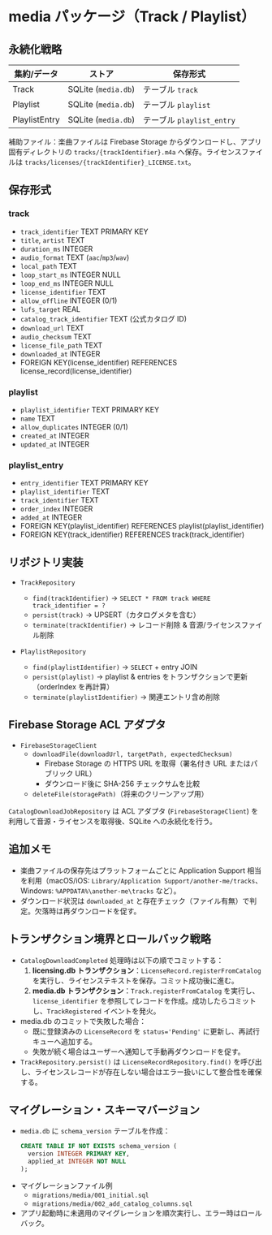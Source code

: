 # media パッケージ（Track / Playlist）

## 永続化戦略

| 集約/データ | ストア             | 保存形式                       |
|--------------|--------------------|--------------------------------|
| Track        | SQLite (`media.db`) | テーブル `track`               |
| Playlist     | SQLite (`media.db`) | テーブル `playlist`            |
| PlaylistEntry| SQLite (`media.db`) | テーブル `playlist_entry`      |

補助ファイル：楽曲ファイルは Firebase Storage からダウンロードし、アプリ固有ディレクトリの `tracks/{trackIdentifier}.m4a` へ保存。ライセンスファイルは `tracks/licenses/{trackIdentifier}_LICENSE.txt`。

## 保存形式

### track
- `track_identifier` TEXT PRIMARY KEY
- `title`, `artist` TEXT
- `duration_ms` INTEGER
- `audio_format` TEXT (`aac`/`mp3`/`wav`)
- `local_path` TEXT
- `loop_start_ms` INTEGER NULL
- `loop_end_ms` INTEGER NULL
- `license_identifier` TEXT
- `allow_offline` INTEGER (0/1)
- `lufs_target` REAL
- `catalog_track_identifier` TEXT (公式カタログ ID)
- `download_url` TEXT
- `audio_checksum` TEXT
- `license_file_path` TEXT
- `downloaded_at` INTEGER
- FOREIGN KEY(license_identifier) REFERENCES license_record(license_identifier)

### playlist
- `playlist_identifier` TEXT PRIMARY KEY
- `name` TEXT
- `allow_duplicates` INTEGER (0/1)
- `created_at` INTEGER
- `updated_at` INTEGER

### playlist_entry
- `entry_identifier` TEXT PRIMARY KEY
- `playlist_identifier` TEXT
- `track_identifier` TEXT
- `order_index` INTEGER
- `added_at` INTEGER
- FOREIGN KEY(playlist_identifier) REFERENCES playlist(playlist_identifier)
- FOREIGN KEY(track_identifier) REFERENCES track(track_identifier)

## リポジトリ実装

- `TrackRepository`
  - `find(trackIdentifier)` → `SELECT * FROM track WHERE track_identifier = ?`
  - `persist(track)` → UPSERT（カタログメタを含む）
  - `terminate(trackIdentifier)` → レコード削除 & 音源/ライセンスファイル削除

- `PlaylistRepository`
  - `find(playlistIdentifier)` → `SELECT` + entry JOIN
  - `persist(playlist)` → playlist & entries をトランザクションで更新（orderIndex を再計算）
  - `terminate(playlistIdentifier)` → 関連エントリ含め削除

## Firebase Storage ACL アダプタ

- `FirebaseStorageClient`
  - `downloadFile(downloadUrl, targetPath, expectedChecksum)`
    - Firebase Storage の HTTPS URL を取得（署名付き URL またはパブリック URL）
    - ダウンロード後に SHA-256 チェックサムを比較
  - `deleteFile(storagePath)`（将来のクリーンアップ用）

`CatalogDownloadJobRepository` は ACL アダプタ (`FirebaseStorageClient`) を利用して音源・ライセンスを取得後、SQLite への永続化を行う。

## 追加メモ

- 楽曲ファイルの保存先はプラットフォームごとに Application Support 相当を利用（macOS/iOS: `Library/Application Support/another-me/tracks`、Windows: `%APPDATA%\another-me\tracks` など）。
- ダウンロード状況は `downloaded_at` と存在チェック（ファイル有無）で判定。欠落時は再ダウンロードを促す。

## トランザクション境界とロールバック戦略

- `CatalogDownloadCompleted` 処理時は以下の順でコミットする：
  1. **licensing.db トランザクション**：`LicenseRecord.registerFromCatalog` を実行し、ライセンステキストを保存。コミット成功後に進む。
  2. **media.db トランザクション**：`Track.registerFromCatalog` を実行し、`license_identifier` を参照してレコードを作成。成功したらコミットし、`TrackRegistered` イベントを発火。
- media.db のコミットで失敗した場合：
  - 既に登録済みの `LicenseRecord` を `status='Pending'` に更新し、再試行キューへ追加する。
  - 失敗が続く場合はユーザーへ通知して手動再ダウンロードを促す。
- `TrackRepository.persist()` は `LicenseRecordRepository.find()` を呼び出し、ライセンスレコードが存在しない場合はエラー扱いにして整合性を確保する。

## マイグレーション・スキーマバージョン

- `media.db` に `schema_version` テーブルを作成：
  ```sql
  CREATE TABLE IF NOT EXISTS schema_version (
    version INTEGER PRIMARY KEY,
    applied_at INTEGER NOT NULL
  );
  ```
- マイグレーションファイル例
  - `migrations/media/001_initial.sql`
  - `migrations/media/002_add_catalog_columns.sql`
- アプリ起動時に未適用のマイグレーションを順次実行し、エラー時はロールバック。
